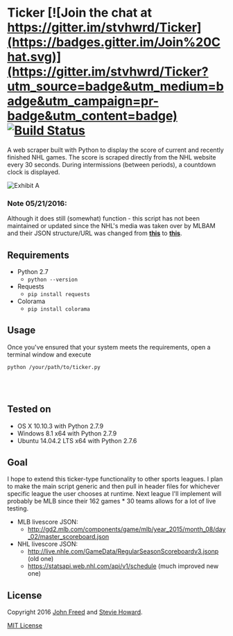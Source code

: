 # Ticker [![Join the chat at https://gitter.im/stvhwrd/Ticker](https://badges.gitter.im/Join%20Chat.svg)](https://gitter.im/stvhwrd/Ticker?utm_source=badge&utm_medium=badge&utm_campaign=pr-badge&utm_content=badge)  [![Build Status](https://travis-ci.org/stvhwrd/Ticker.svg?branch=master)](https://travis-ci.org/stvhwrd/Ticker)


A web scraper built with Python to display the score of current and recently finished NHL games.  The score is scraped directly from the NHL website every 30 seconds.  During intermissions (between periods), a countdown clock is displayed.

![Exhibit A](https://github.com/stvhwrd/Ticker/blob/master/Screenshots/IntermissionClock.png?raw=true)

### Note 05/21/2016:
Although it does still (somewhat) function - this script has not been maintained or updated since the NHL's media was taken over by MLBAM and their JSON structure/URL was changed from **[this](http://live.nhle.com/GameData/RegularSeasonScoreboardv3.jsonp)** to **[this](https://statsapi.web.nhl.com/api/v1/schedule)**.


## Requirements

* Python 2.7
    * `python --version`
* Requests
    * `pip install requests`
* Colorama
    * `pip install colorama`


## Usage

Once you've ensured that your system meets the requirements, open a terminal window and execute

`python /your/path/to/ticker.py`

<br>
<br>

## Tested on

* OS X 10.10.3 with Python 2.7.9
* Windows 8.1 x64 with Python 2.7.9
* Ubuntu 14.04.2 LTS x64 with Python 2.7.6

## Goal
I hope to extend this ticker-type functionality to other sports leagues.  I plan to make the main script generic and then pull in header files for whichever specific league the user chooses at runtime.  Next league I'll implement will probably be MLB since their 162 games * 30 teams allows for a lot of live testing.

* MLB livescore JSON:
   * http://gd2.mlb.com/components/game/mlb/year_2015/month_08/day_02/master_scoreboard.json
* NHL livescore JSON:
   * http://live.nhle.com/GameData/RegularSeasonScoreboardv3.jsonp (old one)
   * https://statsapi.web.nhl.com/api/v1/schedule (much improved new one)


## License

Copyright 2016 [John Freed](https://github.com/jtf323) and [Stevie Howard](https://github.com/stvhwrd).

[MIT License](http://opensource.org/licenses/MIT)
